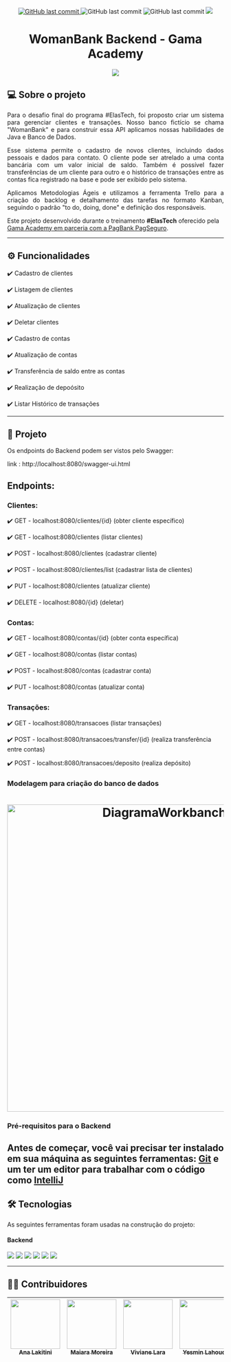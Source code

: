
<p align="center">
      <a href="https://github.com/ViFLara/banco/commits/main">
            <img alt="GitHub last commit" src="https://img.shields.io/badge/last%20commit-%20November%202022-blue">
      </a>
      </a>
      <img alt="GitHub last commit" src="https://img.shields.io/badge/project%20-%20backend-blue">
      <img alt="GitHub last commit" src="https://img.shields.io/badge/release%20date-%20November%202022-blue">
      <img src="https://img.shields.io/badge/Status-Em%20Desenvolvimento-blue">   
</p>

# <h1 align="center">WomanBank Backend - Gama Academy</h1>

<p align="center">
      <img src="https://user-images.githubusercontent.com/32341930/203182355-5325de51-eeeb-45ed-ac9e-667f1d391784.png">  
</p>

  ## 💻 Sobre o projeto
  
  <p align="justify"> Para o desafio final do programa #ElasTech, foi proposto criar um sistema para gerenciar clientes e transações. Nosso banco fictício se chama "WomanBank" e para construir essa API aplicamos nossas habilidades de Java e Banco de Dados. </p>
  <p align="justify"> Esse sistema permite o cadastro de novos clientes, incluindo dados pessoais e dados para contato. O cliente pode ser atrelado a uma conta bancária com um valor inicial de saldo. Também é possível fazer transferências de um cliente para outro e o histórico de transações entre as contas fica registrado na base e pode ser exibido pelo sistema. </p>
 <p align="justify"> Aplicamos Metodologias Ágeis e utilizamos a ferramenta Trello para a criação do backlog e detalhamento das tarefas no formato Kanban, seguindo o padrão "to do, doing, done" e definição dos responsáveis.
  
   Este projeto desenvolvido durante o treinamento **#ElasTech** oferecido pela [Gama Academy em parceria com a PagBank PagSeguro](https://www.youtube.com/watch?v=SozRQEsWDS4).</p>
  
  ---

  
  ## ⚙️ Funcionalidades
    
:heavy_check_mark: Cadastro de clientes

:heavy_check_mark: Listagem de clientes

:heavy_check_mark: Atualização de clientes

:heavy_check_mark: Deletar clientes

:heavy_check_mark: Cadastro de contas

:heavy_check_mark: Atualização de contas

:heavy_check_mark: Transferência de saldo entre as contas

:heavy_check_mark: Realização de depoósito

:heavy_check_mark: Listar Histórico de transações
  
  ---  
  
  ## 📝 Projeto
 
 Os endpoints do Backend podem ser vistos pelo Swagger:
  
  link : http://localhost:8080/swagger-ui.html
  
  ## Endpoints:
  ### Clientes:
  
  :heavy_check_mark: GET - localhost:8080/clientes/{id} (obter cliente específico)
  
  :heavy_check_mark: GET - localhost:8080/clientes (listar clientes)
  
  :heavy_check_mark: POST - localhost:8080/clientes (cadastrar cliente)
  
  :heavy_check_mark: POST - localhost:8080/clientes/list (cadastrar lista de clientes)
  
  :heavy_check_mark: PUT - localhost:8080/clientes (atualizar cliente)

  :heavy_check_mark: DELETE - localhost:8080/{id} (deletar)
  
  ### Contas:
  
  :heavy_check_mark: GET - localhost:8080/contas/{id} (obter conta específica)
  
  :heavy_check_mark: GET - localhost:8080/contas (listar contas)
  
  :heavy_check_mark: POST - localhost:8080/contas (cadastrar conta)
  
  :heavy_check_mark: PUT - localhost:8080/contas (atualizar conta)
  
  ### Transações:
  
  :heavy_check_mark: GET - localhost:8080/transacoes (listar transações)
  
  :heavy_check_mark: POST - localhost:8080/transacoes/transfer/{id} (realiza transferência entre contas)
  
  :heavy_check_mark: POST - localhost:8080/transacoes/deposito (realiza depósito)
  
  


 ### Modelagem para criação do banco de dados
# <h1 align="center"> <img width="715" alt="DiagramaWorkbanch" src="https://user-images.githubusercontent.com/32341930/203400183-d94ae3e8-fabc-4a3a-96a3-be827913985b.png"></h1>

 ### Pré-requisitos para o Backend
  Antes de começar, você vai precisar ter instalado em sua máquina as seguintes ferramentas:
  [Git](https://git-scm.com) e um ter um editor para trabalhar com o código como [IntelliJ](https://www.jetbrains.com/idea/download/#section=windows) 
 ---
 
## 🛠 Tecnologias
  
  As seguintes ferramentas foram usadas na construção do projeto:
  #### **Backend**
  
<img src="https://img.shields.io/badge/Java 17-cd0000?style=for-the-badge&logo=java&logoColor=white"/>
<img src="https://img.shields.io/badge/Spring Boot-97d96b?style=for-the-badge&logo=Spring Boot&logoColor=white"/>
<img src="https://img.shields.io/badge/apache_maven-AC2246?style=for-the-badge&logo=apachemaven&logoColor=white"/>
<img src="https://img.shields.io/badge/MySQL-005C84?style=for-the-badge&logo=mysql&logoColor=white" />
<img src="https://img.shields.io/badge/Swagger-85EA2D?style=for-the-badge&logo=Swagger&logoColor=white"/>
<img src="https://img.shields.io/badge/Trello-0052CC?style=for-the-badge&logo=trello&logoColor=white"/>
    
---  
## 👨‍💻 Contribuidores 


| [<img src="https://avatars.githubusercontent.com/u/60799028?v=4" width=115><br><sub>Ana Lakitini</sub>](https://github.com/analakitini) | [<img src="https://avatars.githubusercontent.com/u/60753347?s=96&v=4" width=115><br><sub>Maiara Moreira</sub>](https://github.com/maiara27) | [<img src="https://avatars.githubusercontent.com/u/46038257?v=4" width=115><br><sub>Viviane Lara</sub>](https://github.com/ViFLara)| [<img src="https://avatars.githubusercontent.com/u/32341930?v=4" width=115><br><sub>Yesmin Lahoud</sub>](https://github.com/yesminmarie)|
| :---: | :---: | :---: |:---: |
